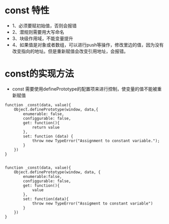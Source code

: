 # const 特性

* 1、必须要赋初始值，否则会报错
* 2、潜规则需要用大写命名
* 3、块级作用域，不能变量提升
* 4、如果值是对象或者数组，可以进行push等操作，修改里边的值，因为没有改变指向的地址。但是重新赋值会改变引用地址，会报错。


# const的实现方法
* const 需要使用definePrototype的配置项来进行控制，使变量的值不能被重新赋值

```
function _const(data, value){
    Object.definePrototype(window, data,{
        enumerable: false,
        configgurable: false,
        get: function(){
            return value
        },
        set: function (data) {
            throw new TypeError("Assignment to constant variable.");
        }
    })
}


function _const(data, value){
    Object.definePrototype(window, data, {
        enumerable:false,
        configgurable: false,
        get: function(){
            value
        },
        set: function(data){
            throw new TypeError("Assigment to constant variable")
        }
    })
}
```
